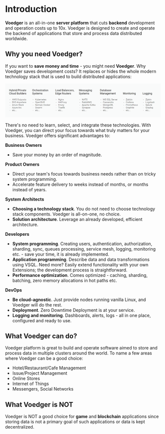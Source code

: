 # Introduction

**Voedger** is an all-in-one **server platform** that cuts **backend** development and operation costs up to 10x. Voedger is designed to create and operate the backend of applications that store and process data distributed worldwide.

## Why you need Voedger?

If you want to **save money and time** - you might need **Voedger**. Why Voedger saves development costs? It replaces or hides the whole modern technology stack that is used to build distributed applications:

![Modern technology stack. Use Voedger instead all of this...](images/stack.png)

There's no need to learn, select, and integrate these technologies. With Voedger, you can direct your focus towards what truly matters for your business. Voedger offers significant advantages to:

**Business Owners**

- Save your money by an order of magnitude.

**Product Owners**

- Direct your team's focus towards business needs rather than on tricky system programming.
- Accelerate feature delivery to weeks instead of months, or months instead of years.

**System Architects**

- **Choosing a technology stack**. You do not need to choose technology stack components. Voedger is all-on-one, no choice.
- **Solution architecture**.  Leverage an already developed, efficient architecture.

**Developers**

- **System programming**. Creating users, authentication, authorization, sharding, sync, queues processing, service mesh, logging, monitoring etc. - save your time, it is already implemented.
- **Application programming**. Describe data and data transformations using VSQL. Need more?  Easily extend functionality with your own Extensions; the development process is straightforward.
- **Performance optimization**. Comes optimized - caching, sharding, batching, zero memory allocations in hot paths etc.

**DevOps**

- **Be cloud-agnostic**. Just provide nodes running vanilla Linux, and Voedger will do the rest.
- **Deployment**. Zero Downtime Deployment is at your service.
- **Logging and monitoring**. Dashboards, alerts, logs - all in one place, configured and ready to use.

 ## What Voedger can do?

Voedger platform is great to build and operate software aimed to store and process data in multiple clusters around the world. To name a few areas where Voedger can be a good choice:

- Hotel/Restaurant/Cafe Management
- Issue/Project Management
- Online Stores
- Internet of Things
- Messengers, Social Networks


## What Voedger is NOT

Voedger is NOT a good choice for **game** and **blockchain** applications since storing data is not a primary goal of such applications or data is kept decentralized.